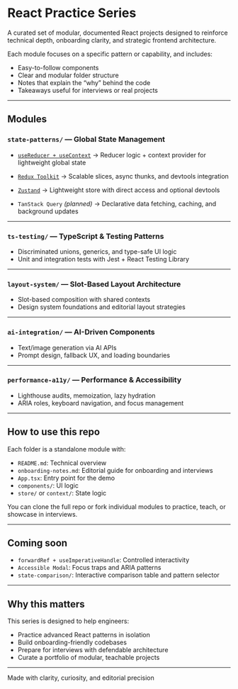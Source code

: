 <!-- # React Practice Series

A curated set of modular, documented React projects designed to reinforce technical depth, onboarding clarity, and strategic frontend architecture.

## Structure

- `state-patterns/`: State management examples including:

  - `useReducer + useContext`: Global state with reducer logic and context provider
  - `Redux Toolkit`: Scalable state slices, async thunks, and store configuration
  - `Zustand`: Lightweight state management with custom hooks
  - `TanStack Query`: Data fetching, caching, and background updates

- `ts-testing/`: TypeScript patterns (discriminated unions, generics) and UI testing with Jest and React Testing Library

- `layout-system/`: Slot-based layout architecture, shared contexts, and design system foundations

- `ai-integration/`: Components consuming AI APIs (e.g., text/image generation) with fallback UX and loading boundaries

- `performance-a11y/`: Performance audits (Lighthouse), memoization, lazy hydration, and accessibility patterns (ARIA, keyboard nav)

Each folder includes teachable components, onboarding notes, and defendable patterns for interviews and collaboration. -->

# React Practice Series

A curated set of modular, documented React projects designed to reinforce technical depth, onboarding clarity, and strategic frontend architecture.

Each module focuses on a specific pattern or capability, and includes:

- Easy-to-follow components
- Clear and modular folder structure
- Notes that explain the “why” behind the code
- Takeaways useful for interviews or real projects

---

## Modules

### `state-patterns/` — Global State Management

- [`useReducer + useContext`](./src/state-patterns/useReducer-context)
  → Reducer logic + context provider for lightweight global state

- [`Redux Toolkit`](./src/state-patterns/redux-toolkit)
  → Scalable slices, async thunks, and devtools integration

- [`Zustand`](./src/state-patterns/zustand)
  → Lightweight store with direct access and optional devtools

- `TanStack Query` _(planned)_
  → Declarative data fetching, caching, and background updates

---

### `ts-testing/` — TypeScript & Testing Patterns

- Discriminated unions, generics, and type-safe UI logic
- Unit and integration tests with Jest + React Testing Library

---

### `layout-system/` — Slot-Based Layout Architecture

- Slot-based composition with shared contexts
- Design system foundations and editorial layout strategies

---

### `ai-integration/` — AI-Driven Components

- Text/image generation via AI APIs
- Prompt design, fallback UX, and loading boundaries

---

### `performance-a11y/` — Performance & Accessibility

- Lighthouse audits, memoization, lazy hydration
- ARIA roles, keyboard navigation, and focus management

---

## How to use this repo

Each folder is a standalone module with:

- `README.md`: Technical overview
- `onboarding-notes.md`: Editorial guide for onboarding and interviews
- `App.tsx`: Entry point for the demo
- `components/`: UI logic
- `store/` or `context/`: State logic

You can clone the full repo or fork individual modules to practice, teach, or showcase in interviews.

---

## Coming soon

- `forwardRef + useImperativeHandle`: Controlled interactivity
- `Accessible Modal`: Focus traps and ARIA patterns
- `state-comparison/`: Interactive comparison table and pattern selector

---

## Why this matters

This series is designed to help engineers:

- Practice advanced React patterns in isolation
- Build onboarding-friendly codebases
- Prepare for interviews with defendable architecture
- Curate a portfolio of modular, teachable projects

---

Made with clarity, curiosity, and editorial precision
